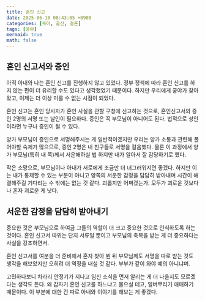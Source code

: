 ```yaml
---
title: 혼인 신고
date: 2025-06-10 08:43:05 +0900
categories: [육아, 출산, 결혼]
tags: [쿵야]
mermaid: true
math: false
---
```


## 혼인 신고서와 증인

아직 아내와 나는 혼인 신고를 진행하지 않고 있었다.
정부 정책에 따라 혼인 신고를 하지 않는 편이 더 유리할 수도 있다고 생각했었기 때문이다.
하지만 우리에게 쿵야가 찾아왔고, 이제는 더 이상 미룰 수 없는 시점이 되었다.

혼인 신고는 혼인 당사자가 혼인 사실을 관할 구청에 신고하는 것으로, 혼인신고서와 증인 2명의 서명 또는 날인이 필요하다.
증인은 꼭 부모님이 아니어도 된다. 법적으로 성인이라면 누구나 증인이 될 수 있다.

양가 부모님이 증인으로 서명해주시는 게 일반적이겠지만 우리는 양가 소통과 관련해 풀어야할 숙제가 많으므로,
증인 2명은 내 친구들로 서명을 갈음했다. 물론 이 과정에서 양가 부모님(특히 내 쪽)께서 서운해하실 법 하지만 내가 알아서 잘 감당하기로 헀다.

작은 소망으로, 부모님이나 아내가 서로에게 조금만 더 너그러워지면 좋겠다.
하지만 이는 내가 통제할 수 있는 부분이 아니고 양쪽의 서운한 감정을 담담히 받아내며 시간이 해결해주길 기다리는 수 밖에는 없는 것 같다.
괴롭지만 어쩌겠는가. 모두가 괴로운 것보다 나 혼자 괴로운 게 낫다.

## 서운한 감정을 담담히 받아내기

중요한 것은 부모님으로 하여금 그들의 역할이 더 크고 중요한 것으로 인식하도록 하는 것이다.
혼인 신고서 따위는 단지 서류일 뿐이고 부모님의 축복을 받는 게 더 중요하다는 사실을 강조하면서.

혼인 신고서를 여분을 더 준비해서 혼자 찾아 뵌 뒤 부모님께도 서명을 따로 받는 것도 생각을 해보았지만 오히려 더 역정을 내실 것 같다.
부부가 같이 와야 예의 아니냐며. 

고민하다보니 차라리 안정기가 지나고 임신 소식을 먼저 알리는 게 더 나을지도 모르겠다는 생각도 든다.
왜 갑자기 혼인 신고를 하느냐고 물으실 테고, 얼버무리기 애매하기 때문이다.
이 부분에 대한 건 따로 아내와 이야기를 해보는 게 좋겠다.
